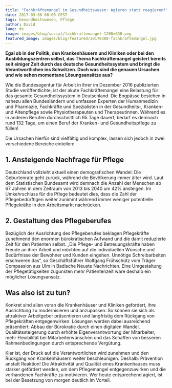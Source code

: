 ```yaml
---
title: "Fachkräftemangel im Gesundheitswesen: Agieren statt reagieren!"
date: 2017-03-08 08:00 CEST
tags: Gesundheitswesen, Pflege
author: David
lang: de
image: images/blog/social/fachkraftemangel-1200x630.png
featured_image: images/blog/featured/20170308-fachkraftemangel.jpg
---
```


**Egal ob in der Politik, den Krankenhäusern und Kliniken oder bei den Ausbildungszentren selbst, das Thema Fachkräftemangel geistert bereits seit einiger Zeit durch das deutsche Gesundheitssystem und bringt die Verantwortlichen ins Schwitzen. Doch was sind die genauen Ursachen und wie sehen momentane Lösungsansätze aus?**

Wie die Bundesagentur für Arbeit in ihrer im Dezember 2016 publizierten Studie veröffentlichte, ist der akute Fachkräftemangel eine Belastung für das gesamte Gesundheitssystem in Deutschland. Die Engpässe bestehen in nahezu allen Bundesländern und umfassen Experten der Humanmedizin und Pharmazie, Fachkräfte und Spezialisten in der Gesundheits-, Kranken- und Altenpflege sowie Physiotherapeuten und Therapeutinnen. Während es in anderen Berufen durchschnittlich 95 Tage dauert, bedarf es demnach rund 132 Tage, um einen Beruf der Kranken- und Gesundheitspflege zu füllen!

Die Ursachen hierfür sind vielfältig und komplex, lassen sich jedoch in zwei verschiedene Bereiche einteilen:

## 1. Ansteigende Nachfrage für Pflege

Deutschland vollzieht aktuell einen demografischen Wandel: Die Geburtenrate geht zurück, während die Bevölkerung immer älter wird. Laut dem Statistischen Bundesamt wird demnach die Anzahl der Menschen ab 67 Jahren in dem Zeitraum von 2013 bis 2040 um 42% ansteigen. Im Umkehrschluss für die Pflege bedeutet dies, dass die Zahl der Pflegebedürftigen weiter zunimmt während immer weniger potentielle Pflegekräfte in den Arbeitsmarkt nachrücken.

## 2. Gestaltung des Pflegeberufes

Bezüglich der Ausrichtung des Pflegeberufes beklagen Pflegekräfte zunehmend den enormen bürokratischen Aufwand und die damit reduzierte Zeit für den Patienten selbst. „Die Pflege- und Betreuungskräfte haben Freude an ihrer Arbeit und möchten auf die individuellen Wünsche und Bedürfnisse der Bewohner und Kunden eingehen. Unnötige Schreibarbeiten erschweren das“, so Geschäftsführer Wolfgang Frühschütz vom Träger Compassion aus Ulm in Badische Neuste Nachrichten. Eine Umgestaltung der Pflegetätigkeiten zugunsten mehr Patientenzeit wäre deshalb ein möglicher Lösungsansatz.

## Was also ist zu tun?

Konkret sind allen voran die Krankenhäuser und Kliniken gefordert, ihre Ausrichtung zu modernisieren und anzupassen. So können sie sich als attraktiver Arbeitgeber präsentieren und langfristig dem Rückgang von Pflegekräften entgegenwirken. Lösungen werden dabei ausreichend präsentiert: Abbau der Bürokratie durch einen digitalen Wandel, Qualitätssteigerung durch erhöhte Eigenverantwortung der Mitarbeiter, mehr Flexibilität bei Mitarbeiterwünschen und das Schaffen von besseren Rahmenbedingungen durch entsprechende Vergütung.

Klar ist, der Druck auf die Verantwortlichen wird zunehmen und den Rückgang von Krankenhäusern weiter beschleunigen. Deshalb: Prävention anstatt Reaktion! Die Attraktivität und Qualität eines Krankenhauses muss stärker gefördert werden, um dem Pflegemangel entgegenzuwirken und die vorhandenen Fachkräfte zu motivieren. Wer heute entsprechend agiert, ist bei der Besetzung von morgen deutlich im Vorteil.
